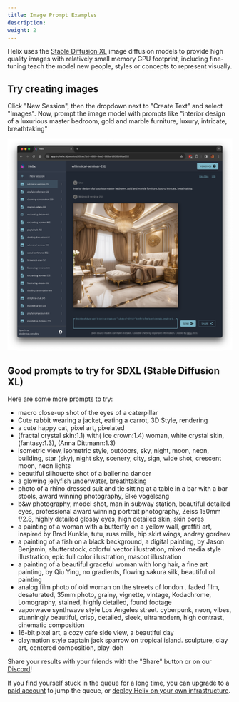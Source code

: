 ```yaml
---
title: Image Prompt Examples
description:
weight: 2
---
```


Helix uses the [Stable Diffusion XL](https://stability.ai/stable-diffusion) image diffusion models to provide high quality images with relatively small memory GPU footprint, including fine-tuning teach the model new people, styles or concepts to represent visually.


## Try creating images

Click "New Session", then the dropdown next to "Create Text" and select "Images". Now, prompt the image model with prompts like "interior design of a luxurious master bedroom, gold and marble furniture, luxury, intricate, breathtaking"

![](gsg-04.png)

## Good prompts to try for SDXL (Stable Diffusion XL)

Here are some more prompts to try:

* macro close-up shot of the eyes of a caterpillar
* Cute rabbit wearing a jacket, eating a carrot, 3D Style, rendering
* a cute happy cat, pixel art, pixelated
* (fractal crystal skin:1.1) with( ice crown:1.4) woman, white crystal skin, (fantasy:1.3), (Anna Dittmann:1.3)
* isometric view, isometric style, outdoors, sky, night, moon, neon, building, star (sky), night sky, scenery, city, sign, wide shot, crescent moon, neon lights
* beautiful silhouette shot of a ballerina dancer
* a glowing jellyfish underwater, breathtaking
* photo of a rhino dressed suit and tie sitting at a table in a bar with a bar stools, award winning photography, Elke vogelsang
* b&w photography, model shot, man in subway station, beautiful detailed eyes, professional award winning portrait photography, Zeiss 150mm f/2.8, highly detailed glossy eyes, high detailed skin, skin pores
* a painting of a woman with a butterfly on a yellow wall, graffiti art, inspired by Brad Kunkle, tutu, russ mills, hip skirt wings, andrey gordeev
* a painting of a fish on a black background, a digital painting, by Jason Benjamin, shutterstock, colorful vector illustration, mixed media style illustration, epic full color illustration, mascot illustration
* a painting of a beautiful graceful woman with long hair, a fine art painting, by Qiu Ying, no gradients, flowing sakura silk, beautiful oil painting
* analog film photo of old woman on the streets of london . faded film, desaturated, 35mm photo, grainy, vignette, vintage, Kodachrome, Lomography, stained, highly detailed, found footage
* vaporwave synthwave style Los Angeles street. cyberpunk, neon, vibes, stunningly beautiful, crisp, detailed, sleek, ultramodern, high contrast, cinematic composition
* 16-bit pixel art, a cozy cafe side view, a beautiful day
* claymation style captain jack sparrow on tropical island. sculpture, clay art, centered composition, play-doh

Share your results with your friends with the "Share" button or on our [Discord](https://discord.gg/VJftd844GE)!


If you find yourself stuck in the queue for a long time, you can upgrade to a [paid account](https://app.tryhelix.ai/account) to jump the queue, or [deploy Helix on your own infrastructure](/docs/controlplane).